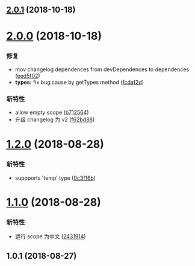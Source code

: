 ## [2.0.1](https://github.com/imcuttle/commitlint-config-befe/compare/v2.0.0...v2.0.1) (2018-10-18)

# [2.0.0](https://github.com/imcuttle/commitlint-config-befe/compare/v1.2.0...v2.0.0) (2018-10-18)

### 修复

- mov changelog dependences from devDependences to dependences ([eed5f02](https://github.com/imcuttle/commitlint-config-befe/commit/eed5f02))
- **types:** fix bug cause by getTypes method ([fcdaf2d](https://github.com/imcuttle/commitlint-config-befe/commit/fcdaf2d))

### 新特性

- allow empty scope ([b712564](https://github.com/imcuttle/commitlint-config-befe/commit/b712564))
- 升级 changelog 为 v2 ([f62bd88](https://github.com/imcuttle/commitlint-config-befe/commit/f62bd88))

# [1.2.0](https://github.com/imcuttle/commitlint-config-befe/compare/v1.1.0...v1.2.0) (2018-08-28)

### 新特性

- suppports 'temp' type ([0c3f16b](https://github.com/imcuttle/commitlint-config-befe/commit/0c3f16b))

# [1.1.0](https://github.com/imcuttle/commitlint-config-befe/compare/v1.0.1...v1.1.0) (2018-08-28)

### 新特性

- 运行 scope 为中文 ([2431914](https://github.com/imcuttle/commitlint-config-befe/commit/2431914))

## 1.0.1 (2018-08-27)
